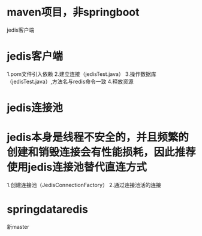 # maven项目，非springboot
jedis客户端

# jedis客户端
1.pom文件引入依赖
2.建立连接（jedisTest.java）
3.操作数据库（jedisTest.java）,方法名与redis命令一致
4.释放资源

# jedis连接池
# jedis本身是线程不安全的，并且频繁的创建和销毁连接会有性能损耗，因此推荐使用jedis连接池替代直连方式
1.创建连接池（JedisConnectionFactory）
2.通过连接池活的连接

# springdataredis
新master
